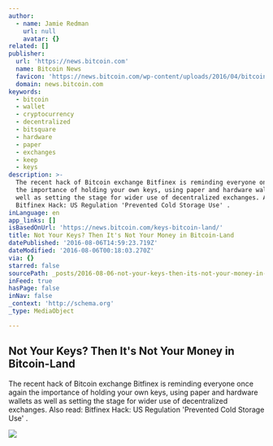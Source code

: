 ```yaml
---
author:
  - name: Jamie Redman
    url: null
    avatar: {}
related: []
publisher:
  url: 'https://news.bitcoin.com'
  name: Bitcoin News
  favicon: 'https://news.bitcoin.com/wp-content/uploads/2016/04/bitcoin_fav.png'
  domain: news.bitcoin.com
keywords:
  - bitcoin
  - wallet
  - cryptocurrency
  - decentralized
  - bitsquare
  - hardware
  - paper
  - exchanges
  - keep
  - keys
description: >-
  The recent hack of Bitcoin exchange Bitfinex is reminding everyone once again
  the importance of holding your own keys, using paper and hardware wallets as
  well as setting the stage for wider use of decentralized exchanges. Also read:
  Bitfinex Hack: US Regulation 'Prevented Cold Storage Use' .
inLanguage: en
app_links: []
isBasedOnUrl: 'https://news.bitcoin.com/keys-bitcoin-land/'
title: Not Your Keys? Then It's Not Your Money in Bitcoin-Land
datePublished: '2016-08-06T14:59:23.719Z'
dateModified: '2016-08-06T00:18:03.270Z'
via: {}
starred: false
sourcePath: _posts/2016-08-06-not-your-keys-then-its-not-your-money-in-bitcoin-land.md
inFeed: true
hasPage: false
inNav: false
_context: 'http://schema.org'
_type: MediaObject

---
```

<article style=""><h1>Not Your Keys? Then It's Not Your Money in Bitcoin-Land</h1><p>The recent hack of Bitcoin exchange Bitfinex is reminding everyone once again the importance of holding your own keys, using paper and hardware wallets as well as setting the stage for wider use of decentralized exchanges. Also read: Bitfinex Hack: US Regulation 'Prevented Cold Storage Use' .</p><img src="https://news.bitcoin.com/wp-content/uploads/2016/08/SS.jpg" /></article>